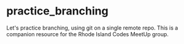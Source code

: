 # practice_branching
Let's practice branching, using git on a single remote repo. This is a companion resource for the Rhode Island Codes MeetUp group.
